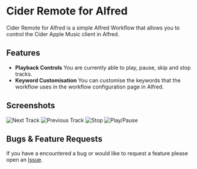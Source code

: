 # Cider Remote for Alfred
Cider Remote for Alfred is a simple Alfred Workflow that allows you to control the Cider Apple Music client in Alfred.
## Features
- **Playback Controls**
You are currently able to play, pause, skip and stop tracks.
- **Keyword Customisation**
You can customise the keywords that the workflow uses in the workflow configuration page in Alfred.
## Screenshots
![Next Track](https://user-images.githubusercontent.com/119755793/232650634-5fa819b0-171b-4f1d-b5ee-d2d88682676b.png)
![Previous Track](https://user-images.githubusercontent.com/119755793/232650671-3d9f5fb5-d6c8-4cee-92a5-13ea5222b307.png)
![Stop](https://user-images.githubusercontent.com/119755793/232650155-ddf2c806-f47b-4a39-b340-162c3632fc91.png)
![Play/Pause](https://user-images.githubusercontent.com/119755793/232651172-db78a073-e1da-4449-a988-375491391b9f.png)
## Bugs & Feature Requests
If you have a encountered a bug or would like to request a feature please open an [Issue](https://github.com/TheOctoGirl/cider-remote-for-alfred/issues).
